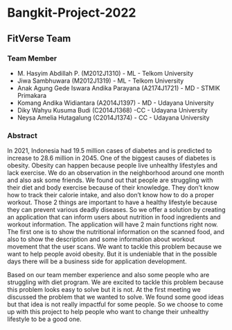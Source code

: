 # Bangkit-Project-2022
## FitVerse Team

### Team Member
- M. Hasyim Abdillah P. (M2012J1310) - ML - Telkom University
- Jiwa Sambhuwara (M2012J1319) - ML - Telkom University
- Anak Agung Gede Iswara Andika Parayana (A2174J1721) - MD - STMIK Primakara
- Komang Andika Widiantara (A2014J1397) - MD  - Udayana University
- Diky Wahyu Kusuma Budi (C2014J1368) -CC - Udayana University 
- Neysa Amelia Hutagalung (C2014J1374) - CC - Udayana University 

### Abstract
In 2021, Indonesia had 19.5 million cases of diabetes and is predicted to increase to 28.6 million
in 2045. One of the biggest causes of diabetes is obesity. Obesity can happen because people
live unhealthy lifestyles and lack exercise. We do an observation in the neighborhood around
one month and also ask some friends. We found out that people are struggling with their diet
and body exercise because of their knowledge. They don’t know how to track their calorie
intake, and also don’t know how to do a proper workout. Those 2 things are important to have a
healthy lifestyle because they can prevent various deadly diseases. So we offer a solution by
creating an application that can inform users about nutrition in food ingredients and workout
information. The application will have 2 main functions right now. The first one is to show the
nutritional information on the scanned food, and also to show the description and some
information about workout movement that the user scans. We want to tackle this problem
because we want to help people avoid obesity. But it is undeniable that in the possible days
there will be a business side for application development.

Based on our team member experience and also some people who are struggling with diet
program. We are excited to tackle this problem because this problem looks easy to solve but it
is not. At the first meeting we discussed the problem that we wanted to solve. We found some
good ideas but that idea is not really impactful for some people. So we choose to come up
with this project to help people who want to change their unhealthy lifestyle to be a good one.

